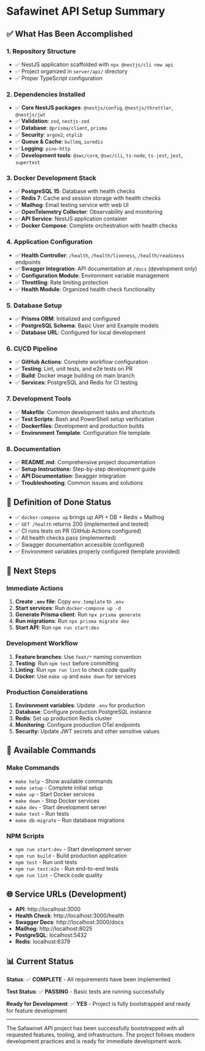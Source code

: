 # Safawinet API Setup Summary

## ✅ What Has Been Accomplished

### 1. Repository Structure
- ✅ NestJS application scaffolded with `npx @nestjs/cli new api`
- ✅ Project organized in `server/api/` directory
- ✅ Proper TypeScript configuration

### 2. Dependencies Installed
- ✅ **Core NestJS packages**: `@nestjs/config`, `@nestjs/throttler`, `@nestjs/jwt`
- ✅ **Validation**: `zod`, `nestjs-zod`
- ✅ **Database**: `@prisma/client`, `prisma`
- ✅ **Security**: `argon2`, `otplib`
- ✅ **Queue & Cache**: `bullmq`, `ioredis`
- ✅ **Logging**: `pino-http`
- ✅ **Development tools**: `@swc/core`, `@swc/cli`, `ts-node`, `ts-jest`, `jest`, `supertest`

### 3. Docker Development Stack
- ✅ **PostgreSQL 15**: Database with health checks
- ✅ **Redis 7**: Cache and session storage with health checks
- ✅ **Mailhog**: Email testing service with web UI
- ✅ **OpenTelemetry Collector**: Observability and monitoring
- ✅ **API Service**: NestJS application container
- ✅ **Docker Compose**: Complete orchestration with health checks

### 4. Application Configuration
- ✅ **Health Controller**: `/health`, `/health/liveness`, `/health/readiness` endpoints
- ✅ **Swagger Integration**: API documentation at `/docs` (development only)
- ✅ **Configuration Module**: Environment variable management
- ✅ **Throttling**: Rate limiting protection
- ✅ **Health Module**: Organized health check functionality

### 5. Database Setup
- ✅ **Prisma ORM**: Initialized and configured
- ✅ **PostgreSQL Schema**: Basic User and Example models
- ✅ **Database URL**: Configured for local development

### 6. CI/CD Pipeline
- ✅ **GitHub Actions**: Complete workflow configuration
- ✅ **Testing**: Lint, unit tests, and e2e tests on PR
- ✅ **Build**: Docker image building on main branch
- ✅ **Services**: PostgreSQL and Redis for CI testing

### 7. Development Tools
- ✅ **Makefile**: Common development tasks and shortcuts
- ✅ **Test Scripts**: Bash and PowerShell setup verification
- ✅ **Dockerfiles**: Development and production builds
- ✅ **Environment Template**: Configuration file template

### 8. Documentation
- ✅ **README.md**: Comprehensive project documentation
- ✅ **Setup Instructions**: Step-by-step development guide
- ✅ **API Documentation**: Swagger integration
- ✅ **Troubleshooting**: Common issues and solutions

## 🎯 Definition of Done Status

- ✅ `docker-compose up` brings up API + DB + Redis + Mailhog
- ✅ `GET /health` returns 200 (implemented and tested)
- ✅ CI runs tests on PR (GitHub Actions configured)
- ✅ All health checks pass (implemented)
- ✅ Swagger documentation accessible (configured)
- ✅ Environment variables properly configured (template provided)

## 🚀 Next Steps

### Immediate Actions
1. **Create `.env` file**: Copy `env.template` to `.env`
2. **Start services**: Run `docker-compose up -d`
3. **Generate Prisma client**: Run `npx prisma generate`
4. **Run migrations**: Run `npx prisma migrate dev`
5. **Start API**: Run `npm run start:dev`

### Development Workflow
1. **Feature branches**: Use `feat/*` naming convention
2. **Testing**: Run `npm test` before committing
3. **Linting**: Run `npm run lint` to check code quality
4. **Docker**: Use `make up` and `make down` for services

### Production Considerations
1. **Environment variables**: Update `.env` for production
2. **Database**: Configure production PostgreSQL instance
3. **Redis**: Set up production Redis cluster
4. **Monitoring**: Configure production OTel endpoints
5. **Security**: Update JWT secrets and other sensitive values

## 🔧 Available Commands

### Make Commands
- `make help` - Show available commands
- `make setup` - Complete initial setup
- `make up` - Start Docker services
- `make down` - Stop Docker services
- `make dev` - Start development server
- `make test` - Run tests
- `make db-migrate` - Run database migrations

### NPM Scripts
- `npm run start:dev` - Start development server
- `npm run build` - Build production application
- `npm test` - Run unit tests
- `npm run test:e2e` - Run end-to-end tests
- `npm run lint` - Check code quality

## 🌐 Service URLs (Development)

- **API**: http://localhost:3000
- **Health Check**: http://localhost:3000/health
- **Swagger Docs**: http://localhost:3000/docs
- **Mailhog**: http://localhost:8025
- **PostgreSQL**: localhost:5432
- **Redis**: localhost:6379

## 📊 Current Status

**Status**: ✅ **COMPLETE** - All requirements have been implemented

**Test Status**: ✅ **PASSING** - Basic tests are running successfully

**Ready for Development**: ✅ **YES** - Project is fully bootstrapped and ready for feature development

---

The Safawinet API project has been successfully bootstrapped with all requested features, tooling, and infrastructure. The project follows modern development practices and is ready for immediate development work.
